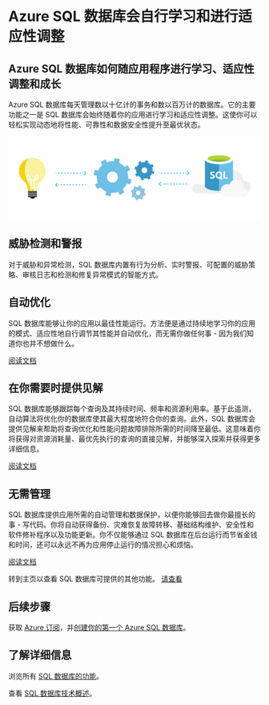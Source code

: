 <properties
   pageTitle="Azure SQL 数据库会自行学习和进行适应性调整"
   description="了解 SQL 数据库如何进行学习和适应性调整"
   keywords=""
   services="sql-database"
   documentationCenter=""
   authors="carlrabeler"
   manager="jhubbard"
   editor=""/>

<tags
   ms.service="sql-database"
   ms.date="05/04/2016"
   wacn.date="06/14/2016"/>

# Azure SQL 数据库会自行学习和进行适应性调整


## Azure SQL 数据库如何随应用程序进行学习、适应性调整和成长

Azure SQL 数据库每天管理数以十亿计的事务和数以百万计的数据库。它的主要功能之一是 SQL 数据库会始终随着你的应用进行学习和适应性调整。这使你可以轻松实现动态地将性能、可靠性和数据安全性提升至最优状态。

![学习和适应](./media/sql-database-learn-and-adapt/sql-database-learn-and-adapt.png)

## 威胁检测和警报  
对于威胁和异常检测，SQL 数据库内置有行为分析、实时警报、可配置的威胁策略、审核日志和检测和修复异常模式的智能方式。

## 自动优化
SQL 数据库能够让你的应用以最佳性能运行。方法便是通过持续地学习你的应用的模式、适应性地自行调节其性能并自动优化，而无需你做任何事 - 因为我们知道你也并不想做什么。


[阅读文档](http://go.microsoft.com/fwlink/?LinkID=787566)

## 在你需要时提供见解
SQL 数据库能够跟踪每个查询及其持续时间、频率和资源利用率。基于此遥测，自动算法将优化你的数据库使其最大程度地符合你的查询。此外，SQL 数据库会提供见解来帮助将查询优化和性能问题故障排除所需的时间降至最低。这意味着你将获得对资源消耗量、最优先执行的查询的直接见解，并能够深入探索并获得更多详细信息。

[阅读文档](http://go.microsoft.com/fwlink/?LinkID=787567)

## 无需管理
SQL 数据库提供应用所需的自动管理和数据保护，以便你能够回去做你最擅长的事 - 写代码。你将自动获得备份、灾难恢复故障转移、基础结构维护、安全性和软件修补程序以及功能更新。你不仅能够通过 SQL 数据库在后台运行而节省金钱和时间，还可以永远不再为应用停止运行的情况担心和烦恼。

[阅读文档](http://go.microsoft.com/fwlink/?LinkID=787568)

转到主页以查看 SQL 数据库可提供的其他功能。
[请查看](/home/features/sql-database)

## 后续步骤

获取 [Azure 订阅](/pricing/1rmb-trial)，并[创建你的第一个 Azure SQL 数据库](/documentation/articles/sql-database-get-started)。

## 了解详细信息

浏览所有 [SQL 数据库的功能](/home/features/sql-database)。
 
查看 [SQL 数据库技术概述](/documentation/articles/sql-database-technical-overview)。

<!---HONumber=Mooncake_0530_2016-->
